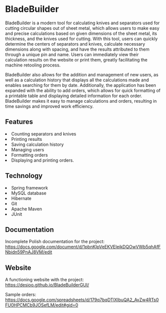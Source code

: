 # BladeBuilder
BladeBuilder is a modern tool for calculating knives and separators used for cutting circular shapes out of sheet metal, which allows users 
to make easy and precise calculations based on given dimensions of the sheet metal, its thickness, and the knives used for cutting. With this tool,
users can quickly determine the centers of separators and knives, calculate necessary dimensions along with spacing, and have the results attributed
to them through a unique pin and name. Users can immediately view their calculation results on the website or print them, greatly facilitating 
the machine retooling process.

BladeBuilder also allows for the addition and management of new users, as well as a calculation history that displays all the calculations made
and enables searching for them by date. Additionally, the application has been expanded with the ability to add orders, which allows for quick formatting
of a printable table and displaying detailed information for each order. BladeBuilder makes it easy to manage calculations and orders, resulting 
in time savings and improved work efficiency.

## Features
<li>Counting separators and knives 
<li>Printing results
<li>Saving calculation history
<li>Managing users
<li>Formatting orders
<li>Displaying and printing orders.

## Technology
<li>Spring framework 
<li>MySQL database 
<li>Hibernate 
<li>Git 
<li>Apache Maven 
<li>JUnit 

## Documentation
Incomplete Polish documentation for the project:
https://docs.google.com/document/d/1pbnKIpVeEKVEleikDQOwVWb5qhAfFNbidn59PnAJ8VM/edit

## Website

A functioning website with the project: 
https://desioo.github.io/BladeBuilderGUI/

Sample orders:
https://docs.google.com/spreadsheets/d/179q7bqDTlXlbuQA2_AvZw4RTs0FU0HPCMCb9JOSefLM/edit#gid=0

